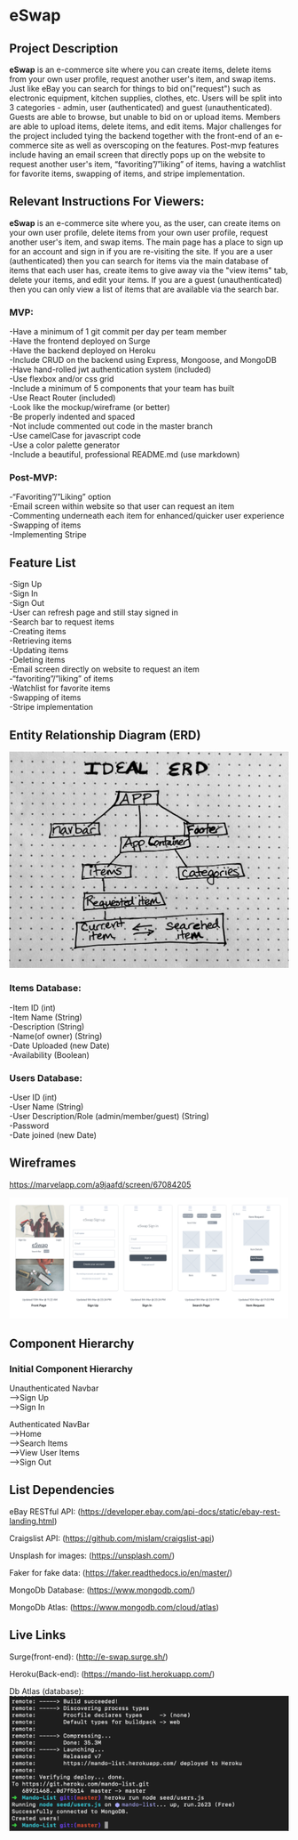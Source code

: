 # eSwap

## Project Description

**eSwap** is an e-commerce site where you can create items, delete items from your own user profile, request another user's item, and swap items. Just like eBay you can search for things to bid on("request") such as electronic equipment, kitchen supplies, clothes, etc. Users will be split into 3 categories - admin, user (authenticated) and guest (unauthenticated). Guests are able to browse, but unable to bid on or upload items. Members are able to upload items, delete items, and edit items. Major challenges for the project included tying the backend together with the front-end of an e-commerce site as well as overscoping on the features. Post-mvp features include having an email screen that directly pops up on the website to request another user's item, “favoriting”/”liking” of items, having a watchlist for favorite items, swapping of items, and stripe implementation. <br>

## Relevant Instructions For Viewers:

**eSwap** is an e-commerce site where you, as the user, can create items on your own user profile, delete items from your own user profile, request another user's item, and swap items. The main page has a place to sign up for an account and sign in if you are re-visiting the site. If you are a user (authenticated) then you can search for items via the main database of items that each user has, create items to give away via the "view items" tab, delete your items, and edit your items. If you are a guest (unauthenticated) then you can only view a list of items that are available via the search bar.

### MVP:
-Have a minimum of 1 git commit per day per team member <br>
-Have the frontend deployed on Surge<br>
-Have the backend deployed on Heroku<br>
-Include CRUD on the backend using Express, Mongoose, and MongoDB<br>
-Have hand-rolled jwt authentication system (included)<br>
-Use flexbox and/or css grid<br>
-Include a minimum of 5 components that your team has built<br>
-Use React Router (included)<br>
-Look like the mockup/wireframe (or better)<br>
-Be properly indented and spaced<br>
-Not include commented out code in the master branch<br>
-Use camelCase for javascript code<br>
-Use a color palette generator<br>
-Include a beautiful, professional README.md (use markdown)<br>

### Post-MVP:
-“Favoriting”/”Liking” option<br>
-Email screen within website so that user can request an item<br>
-Commenting underneath each item for enhanced/quicker user experience<br>
-Swapping of items<br>
-Implementing Stripe<br>


## Feature List 
-Sign Up<br>
-Sign In<br>
-Sign Out<br>
-User can refresh page and still stay signed in<br>
-Search bar to request items<br>
-Creating items<br>
-Retrieving items<br>
-Updating items<br>
-Deleting items<br>
-Email screen directly on website to request an item<br>
-“favoriting”/”liking” of items<br>
-Watchlist for favorite items<br>
-Swapping of items<br>
-Stripe implementation<br>


## Entity Relationship Diagram (ERD) 

![Entity Relationship Diagram](assets/ERD.jpg)

### Items Database:
-Item ID (int)<br>
-Item Name (String)<br>
-Description (String)<br>
-Name(of owner) (String)<br>
-Date Uploaded (new Date)<br>
-Availability (Boolean)<br>

### Users Database:
-User ID (int)<br>
-User Name (String)<br>
-User Description/Role (admin/member/guest) (String) <br>
-Password<br>
-Date joined (new Date)<br>

## Wireframes 

https://marvelapp.com/a9jaafd/screen/67084205<br>

![Initial Wireframe](assets/InitialWireframe.png)

## Component Hierarchy 

### Initial Component Hierarchy

Unauthenticated Navbar<br>
-->Sign Up<br>
-->Sign In<br>

Authenticated NavBar<br>
-->Home <br>
-->Search Items<br>
-->View User Items<br>
-->Sign Out<br>

## List Dependencies 

eBay RESTful API: (https://developer.ebay.com/api-docs/static/ebay-rest-landing.html)<br>

Craigslist API: (https://github.com/mislam/craigslist-api)<br>

Unsplash for images: (https://unsplash.com/) <br>

Faker for fake data: (https://faker.readthedocs.io/en/master/) <br>

MongoDb Database: (https://www.mongodb.com/) <br>

MongoDb Atlas: (https://www.mongodb.com/cloud/atlas) <br>


## Live Links

Surge(front-end): (http://e-swap.surge.sh/) <br>

Heroku(Back-end): (https://mando-list.herokuapp.com/) <br>

Db Atlas (database): ![Successful Deployment of Mongodb Atlas Database](assets/Successful_Deployment_of_Mongodb_Atlas_Database.png) <br>
